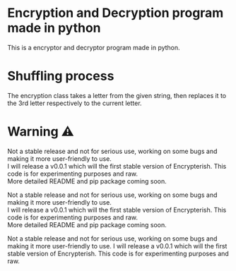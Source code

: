 # Encryption and Decryption program made in python

This is a encryptor and decryptor program made in python.

# Shuffling process

The encryption class takes a letter from the given string, then replaces it to the 3rd letter respectively to the current letter.

# Warning ⚠


Not a stable release and not for serious use, working on some bugs and making it more user-friendly to use. \
I will release a v0.0.1 which will the first stable version of Encrypterish. This code is for experimenting purposes and raw. \
More detailed README and pip package coming soon. 


Not a stable release and not for serious use, working on some bugs and making it more user-friendly to use. \
I will release a v0.0.1 which will the first stable version of Encrypterish. This code is for experimenting purposes and raw. \
More detailed README and pip package coming soon. 

Not a stable release and not for serious use, working on some bugs and making it more user-friendly to use.
I will release a v0.0.1 which will the first stable version of Encrypterish. This code is for experimenting purposes and raw.
